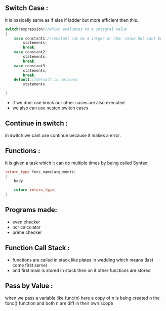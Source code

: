## Switch Case :
it is basically same as if else if ladder but more efficient then this.
```cpp
switch(expression)//which evaluates to a integral value
{
	case constant1://constant can be a intger or char value but cant be float or string
		statements;
		break;
	case constant2:
		statements;
		break;
	case constant3:
		statements;
		break;
	default://defualt is optional
		statements

}
```
- if we dont use break our other cases are also executed
- we also can use nested switch cases

## Continue in switch :
in switch we cant use continue because it makes a error.
## Functions :
it is given a task which it can do multiple times by being called
Syntax:
```cpp
return_type func_name(arguments)
{
	body

	return return_type;
}
```


## Programs made:
- even checker
- ncr calculator
- prime checker

## Function Call Stack :
- functions are called in stack like plates in wedding which means (last come first serve)
- and first main is stored in stack then on it other functions are stored

## Pass by Value :
when we pass a variable like func(n) here a copy of n is being created n the func() function and both n are diff in their own scope
